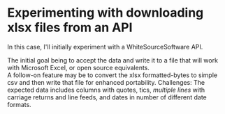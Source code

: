 # Experimenting with downloading xlsx files from an API  

In this case, I'll initially experiment with a WhiteSourceSoftware API.  

The initial goal being to accept the data and write it to a file that will work with Microsoft Excel, or open source equivalents.  
A follow-on feature may be to convert the xlsx formatted-bytes to simple csv and then write that file for enhanced portability.  Challenges: The expected data includes columns with quotes, tics, *multiple lines* with carriage returns and line feeds, and dates in number of different date formats.  

